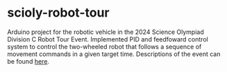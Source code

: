 # scioly-robot-tour
Arduino project for the robotic vehicle in the 2024 Science Olympiad Division C Robot Tour Event. Implemented PID and feedfoward control system to control the two-wheeled robot that follows a sequence of movement commands in a given target time. Descriptions of the event can be found [here](robot_tour_rules.pdf).
